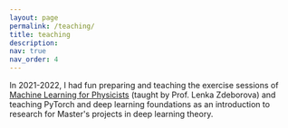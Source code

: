 ```yaml
---
layout: page
permalink: /teaching/
title: teaching
description:
nav: true
nav_order: 4
---
```


In 2021-2022, I had fun preparing and teaching the exercise sessions of [Machine Learning for Physicists](https://edu.epfl.ch/coursebook/en/machine-learning-for-physicists-PHYS-467) (taught by Prof. Lenka Zdeborova) and teaching PyTorch and deep learning foundations as an introduction to research for Master's projects in deep learning theory.
